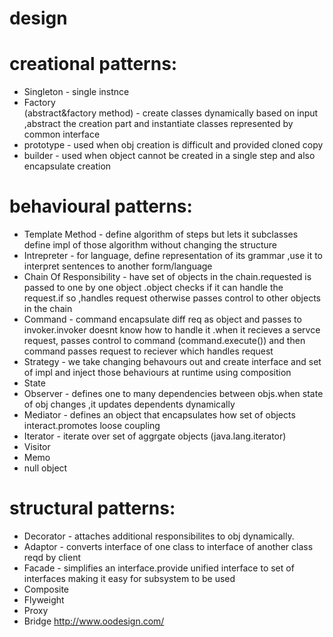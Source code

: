 # design
# creational patterns:
   * Singleton                - single instnce
   * Factory  
   (abstract&factory method)  - create classes dynamically based on input ,abstract the creation part and instantiate classes represented                                   by common interface
   * prototype                - used when obj creation is difficult and provided cloned copy 
   * builder                  - used when object cannot be created in a single step and also encapsulate creation
# behavioural patterns:
   * Template Method          - define algorithm of steps but lets it subclasses define impl of those algorithm without changing the                                       structure
   * Intrepreter              - for language, define representation of its grammar ,use it to interpret sentences to another form/language
   * Chain Of Responsibility  - have set of objects in the chain.requested is passed to one by one object .object checks if it can handle                                   the request.if so ,handles request otherwise passes control to other objects in the chain
   * Command                  - command encapsulate diff req as object and passes to invoker.invoker doesnt know how to handle it .when it                                 recieves a servce request, passes control to command (command.execute()) and then command passes request to                                 reciever which handles request
   * Strategy                 - we take changing behavours out and create interface and set of impl and inject those behaviours at runtime                                 using composition
   * State
   * Observer                 - defines one to many dependencies between objs.when state of obj changes ,it updates dependents dynamically
   * Mediator                 - defines an object that encapsulates how set of objects interact.promotes loose coupling
   * Iterator                 - iterate over set of aggrgate objects (java.lang.iterator)
   * Visitor
   * Memo
   * null object
# structural patterns:
   * Decorator                - attaches additional responsibilites to obj dynamically.
   * Adaptor                  - converts interface of one class to interface of another class reqd by client
   * Facade                   - simplifies an interface.provide unified interface to set of interfaces making it easy for subsystem to be                                   used
   * Composite
   * Flyweight
   * Proxy 
   * Bridge
http://www.oodesign.com/
